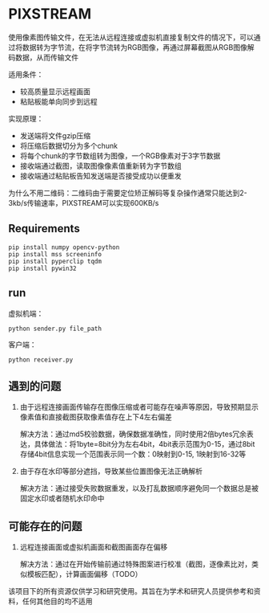 # PIXSTREAM

使用像素图传输文件，在无法从远程连接或虚拟机直接复制文件的情况下，可以通过将数据转为字节流，在将字节流转为RGB图像，再通过屏幕截图从RGB图像解码数据，从而传输文件

适用条件：

- 较高质量显示远程画面
- 粘贴板能单向同步到远程

实现原理：

- 发送端将文件gzip压缩
- 将压缩后数据切分为多个chunk
- 将每个chunk的字节数组转为图像，一个RGB像素对于3字节数据
- 接收端通过截图，读取图像像素值重新转为字节数组
- 接收端通过粘贴板告知发送端是否接受成功以便重发

为什么不用二维码：二维码由于需要定位矫正解码等复杂操作通常只能达到2-3kb/s传输速率，PIXSTREAM可以实现600KB/s

## Requirements

```
pip install numpy opencv-python
pip install mss screeninfo
pip install pyperclip tqdm
pip install pywin32
```

## run

虚拟机端：

`python sender.py file_path`

客户端：

`python receiver.py`

## 遇到的问题

1. 由于远程连接画面传输存在图像压缩或者可能存在噪声等原因，导致预期显示像素值和直接截图获取像素值存在上下4左右偏差

   解决方法：通过md5校验数据，确保数据准确性，同时使用2倍bytes冗余表达，具体做法：将1byte=8bit分为左右4bit，4bit表示范围为0-15，通过8bit存储4bit信息实现一个范围表示同一个数：0映射到0-15, 1映射到16-32等

2. 由于存在水印等部分遮挡，导致某些位置图像无法正确解析

   解决方法：通过接受失败数据重发，以及打乱数据顺序避免同一个数据总是被固定水印或者随机水印命中

## 可能存在的问题

1. 远程连接画面或虚拟机画面和截图画面存在偏移

   解决方法：通过在开始传输前通过特殊图案进行校准（截图，逐像素比对，类似模板匹配），计算画面偏移（TODO）



该项目下的所有资源仅供学习和研究使用。其旨在为学术和研究人员提供参考和资料，任何其他目的均不适用
